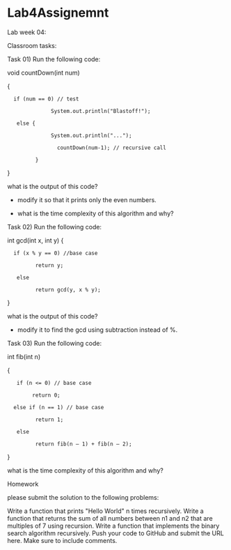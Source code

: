 # Lab4Assignemnt
Lab week 04:

Classroom tasks:

Task 01) Run the following code:

void countDown(int num)

 {

      if (num == 0) // test

                  System.out.println("Blastoff!");

       else {

                  System.out.println("...");

                    countDown(num-1); // recursive call

             } 

}

what is the output of this code?

- modify it so that it prints only the even numbers. 

- what is the time complexity of this algorithm and why?

Task 02) Run the following code:

int gcd(int x, int y) {

      if (x % y == 0) //base case

             return y;

       else

             return gcd(y, x % y);

}

what is the output of this code?

- modify it to find the gcd using subtraction instead of %.

Task 03) Run the following code:


int fib(int n)

{

       if (n <= 0) // base case

            return 0;

      else if (n == 1) // base case

             return 1;

       else

             return fib(n – 1) + fib(n – 2);

}

what is the time complexity of this algorithm and why?

Homework

please submit the solution to the following problems:

Write a function that prints "Hello World" n times recursively. 
Write a function that returns the sum of all numbers between n1 and n2 that are multiples of 7 using recursion.
Write a function that implements the binary search algorithm recursively.
Push your code to GitHub and submit the URL here. Make sure to include comments. 
